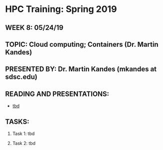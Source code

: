 # HPC Training:  Spring 2019
##  WEEK 8:  05/24/19

## TOPIC:  Cloud computing; Containers (Dr. Martin Kandes)	
## PRESENTED BY: Dr. Martin Kandes  (mkandes at sdsc.edu)

## READING AND PRESENTATIONS:
* [tbd](tbd)

## TASKS:
1. Task 1: tbd

2. Task 2: tbd

